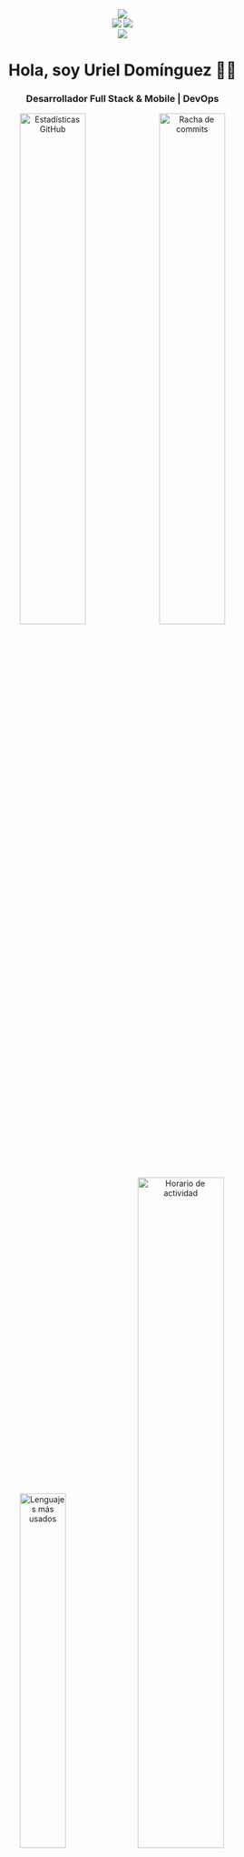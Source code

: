 <div align="center">
  <img src="https://readme-typing-svg.demolab.com?font=Fira+Code&weight=600&size=28&duration=4000&pause=1000&color=00C4FF&center=true&vCenter=true&width=600&lines=Hola%2C+soy+Uriel+Domínguez;Desarrollador+Full+Stack;Especialista+en+Mobile;Entusiasta+DevOps" />
</div>

<div align="center">
  <img src="https://komarev.com/ghpvc/?username=urieldomingezm&label=Profile+Views&color=00C4FF&style=flat" />
  <a href="https://github.com/urieldomingezm?tab=followers">
    <img src="https://img.shields.io/github/followers/urieldomingezm?label=Followers&style=social">
  </a>
</div>

<div align="center">
  <img src="https://raw.githubusercontent.com/urieldomingezm/urieldomingezm/output/github-contribution-grid-snake-dark.svg" />
</div>

<h1 align="center">Hola, soy Uriel Domínguez 👨‍💻</h1>
<h3 align="center">Desarrollador Full Stack & Mobile | DevOps</h3>

<!-- Estadísticas principales -->
<div align="center">
  <img src="https://github-readme-stats.vercel.app/api?username=urieldomingezm&show_icons=true&theme=radical&hide_border=true&bg_color=0D1117&title_color=00C4FF&icon_color=00C4FF&text_color=FFFFFF" alt="Estadísticas GitHub" width="48%"/>
  <img src="https://github-readme-streak-stats.herokuapp.com/?user=urieldomingezm&theme=radical&hide_border=true&background=0D1117&stroke=00C4FF&ring=00C4FF&fire=00C4FF&currStreakNum=FFFFFF&sideNums=FFFFFF&currStreakLabel=FFFFFF&sideLabels=FFFFFF&dates=FFFFFF" alt="Racha de commits" width="48%"/>
</div>

<!-- Estadísticas de lenguajes -->
<div align="center">
  <img src="https://github-readme-stats.vercel.app/api/top-langs/?username=urieldomingezm&layout=compact&theme=radical&hide_border=true&bg_color=0D1117&title_color=00C4FF&text_color=FFFFFF" alt="Lenguajes más usados" width="40%"/>
  <img src="https://github-profile-summary-cards.vercel.app/api/cards/productive-time?username=urieldomingezm&theme=radical&utcOffset=-5" alt="Horario de actividad" width="55%"/>
</div>

## 🚀 Tecnologías y Habilidades

### Lenguajes
<p>
  <img src="https://img.shields.io/badge/PHP-777BB3?style=for-the-badge&logo=php&logoColor=white"/>
  <img src="https://img.shields.io/badge/React-61DAFB?style=for-the-badge&logo=react&logoColor=black"/>
  <img src="https://img.shields.io/badge/React_Native-61DAFB?style=for-the-badge&logo=react&logoColor=black"/>
  <img src="https://img.shields.io/badge/Python-3776AB?style=for-the-badge&logo=python&logoColor=white"/>
  <img src="https://img.shields.io/badge/Ruby-CC342D?style=for-the-badge&logo=ruby&logoColor=white"/>
  <img src="https://img.shields.io/badge/HTML5-E34F26?style=for-the-badge&logo=html5&logoColor=white"/>
  <img src="https://img.shields.io/badge/CSS3-1572B6?style=for-the-badge&logo=css3&logoColor=white"/>
  <img src="https://img.shields.io/badge/JavaScript-F7DF1E?style=for-the-badge&logo=javascript&logoColor=black"/>
  <img src="https://img.shields.io/badge/Node.js-339933?style=for-the-badge&logo=node.js&logoColor=white"/>
  <img src="https://img.shields.io/badge/C%23-512BD4?style=for-the-badge&logo=c-sharp&logoColor=white"/>
  <img src="https://img.shields.io/badge/C++-00599C?style=for-the-badge&logo=c%2B%2B&logoColor=white"/>
  <img src="https://img.shields.io/badge/TypeScript-3178C6?style=for-the-badge&logo=typescript&logoColor=white"/>
</p>

### 📱 Desarrollo Móvil
<p>
  <img src="https://img.shields.io/badge/React_Native-61DAFB?style=for-the-badge&logo=react&logoColor=black" alt="React Native"/>
  <img src="https://img.shields.io/badge/Flutter-02569B?style=for-the-badge&logo=flutter&logoColor=white" alt="Flutter"/>
  <img src="https://img.shields.io/badge/FlutterFlow-02569B?style=for-the-badge&logo=flutter&logoColor=white" alt="FlutterFlow"/>
  <img src="https://img.shields.io/badge/Xamarin-3498DB?style=for-the-badge&logo=xamarin&logoColor=white" alt="Xamarin"/>
  <img src="https://img.shields.io/badge/Ionic-3880FF?style=for-the-badge&logo=ionic&logoColor=white" alt="Ionic"/>
  <img src="https://img.shields.io/badge/Expo-000020?style=for-the-badge&logo=expo&logoColor=white" alt="Expo"/>
</p>

### 🌐 Desarrollo Web
<p>
  <img src="https://img.shields.io/badge/Next.js-000000?style=for-the-badge&logo=nextdotjs&logoColor=white" alt="Next.js"/>
  <img src="https://img.shields.io/badge/Nuxt.js-00DC82?style=for-the-badge&logo=nuxtdotjs&logoColor=white" alt="Nuxt.js"/>
  <img src="https://img.shields.io/badge/Astro-FF5D01?style=for-the-badge&logo=astro&logoColor=white" alt="Astro"/>
  <img src="https://img.shields.io/badge/Remix-000000?style=for-the-badge&logo=remix&logoColor=white" alt="Remix"/>
  <img src="https://img.shields.io/badge/Ruby_on_Rails-CC0000?style=for-the-badge&logo=rubyonrails&logoColor=white"/>
  <img src="https://img.shields.io/badge/Flask-000000?style=for-the-badge&logo=flask&logoColor=white"/>
  <img src="https://img.shields.io/badge/Django-092E20?style=for-the-badge&logo=django&logoColor=white"/>
  <img src="https://img.shields.io/badge/Laravel-FF2D20?style=for-the-badge&logo=laravel&logoColor=white"/>
  <img src="https://img.shields.io/badge/Yii2-F68A1F?style=for-the-badge&logo=yii&logoColor=white"/>
  <img src="https://img.shields.io/badge/Angular-DD0031?style=for-the-badge&logo=angular&logoColor=white"/>
  <img src="https://img.shields.io/badge/Vue.js-4FC08D?style=for-the-badge&logo=vue.js&logoColor=white"/>
  <img src="https://img.shields.io/badge/ASP.NET_Core-512BD4?style=for-the-badge&logo=dotnet&logoColor=white"/>
  <img src="https://img.shields.io/badge/Tailwind_CSS-007ACC?style=for-the-badge&logo=tailwindcss&logoColor=white"/>
  <img src="https://img.shields.io/badge/Bootstrap-7952B3?style=for-the-badge&logo=bootstrap&logoColor=white"/>
  <img src="https://img.shields.io/badge/Material_Angular-757DE8?style=for-the-badge&logo=angular&logoColor=white"/>
</p>

### 🛠 Herramientas No-Code/Low-Code
<p>
  <img src="https://img.shields.io/badge/Microsoft_Power_Apps-742774?style=for-the-badge&logo=microsoft-powerapps&logoColor=white" alt="Power Apps"/>
  <img src="https://img.shields.io/badge/Bubble-000000?style=for-the-badge&logo=bubble&logoColor=white" alt="Bubble"/>
  <img src="https://img.shields.io/badge/Webflow-4353FF?style=for-the-badge&logo=webflow&logoColor=white" alt="Webflow"/>
</p>

### ☁️ Cloud & DevOps
<p>
  <img src="https://img.shields.io/badge/Docker-2496ED?style=for-the-badge&logo=docker&logoColor=white"/>
  <img src="https://img.shields.io/badge/Kubernetes-326CE5?style=for-the-badge&logo=kubernetes&logoColor=white"/>
  <img src="https://img.shields.io/badge/AWS-FF9900?style=for-the-badge&logo=amazonaws&logoColor=black"/>
  <img src="https://img.shields.io/badge/Azure-0083FF?style=for-the-badge&logo=microsoftazure&logoColor=white"/>
  <img src="https://img.shields.io/badge/GitHub_Actions-FF6C37?style=for-the-badge&logo=githubactions&logoColor=white"/>
  <img src="https://img.shields.io/badge/Azure_DevOps-0078D7?style=for-the-badge&logo=azure-devops&logoColor=white" alt="Azure DevOps"/>
  <img src="https://img.shields.io/badge/Google_Cloud-4285F4?style=for-the-badge&logo=google-cloud&logoColor=white" alt="Google Cloud"/>
  <img src="https://img.shields.io/badge/Vercel-000000?style=for-the-badge&logo=vercel&logoColor=white" alt="Vercel"/>
  <img src="https://img.shields.io/badge/Netlify-00C7B7?style=for-the-badge&logo=netlify&logoColor=white" alt="Netlify"/>
</p>

### Sistemas Operativos
<p>
  <img src="https://img.shields.io/badge/macOS-000000?style=for-the-badge&logo=apple&logoColor=white"/>
  <img src="https://img.shields.io/badge/Windows-0078D6?style=for-the-badge&logo=windows&logoColor=white"/>
  <img src="https://img.shields.io/badge/Ubuntu-E95420?style=for-the-badge&logo=ubuntu&logoColor=white"/>
  <img src="https://img.shields.io/badge/Linux-3A3D42?style=for-the-badge&logo=linux&logoColor=white"/>
  <img src="https://img.shields.io/badge/Solaris-FF6600?style=for-the-badge&logo=oracle&logoColor=white"/>
</p>

### Bases de Datos
<p> 
  <img src="https://img.shields.io/badge/MySQL-4479A1?style=for-the-badge&logo=mysql&logoColor=white" alt="MySQL"/> 
  <img src="https://img.shields.io/badge/Sybase-003B57?style=for-the-badge&logo=sap&logoColor=white" alt="Sybase"/>
  <img src="https://img.shields.io/badge/MongoDB-47A248?style=for-the-badge&logo=mongodb&logoColor=white" alt="MongoDB"/> 
  <img src="https://img.shields.io/badge/Redis-DC382D?style=for-the-badge&logo=redis&logoColor=white" alt="Redis"/> 
  <img src="https://img.shields.io/badge/PostgreSQL-4169E1?style=for-the-badge&logo=postgresql&logoColor=white" alt="PostgreSQL"/> 
  <img src="https://img.shields.io/badge/SQLite-003B57?style=for-the-badge&logo=sqlite&logoColor=white" alt="SQLite"/> 
  <img src="https://img.shields.io/badge/MariaDB-003545?style=for-the-badge&logo=mariadb&logoColor=white" alt="MariaDB"/> 
</p>

## 📊 Estadísticas

<div align="center">
  <img src="https://github-profile-summary-cards.vercel.app/api/cards/repos-per-language?username=urieldomingezm&theme=radical" width="32%"/>
  <img src="https://github-profile-summary-cards.vercel.app/api/cards/most-commit-language?username=urieldomingezm&theme=radical" width="32%"/>
  <img src="https://github-profile-summary-cards.vercel.app/api/cards/stats?username=urieldomingezm&theme=radical" width="32%"/>
</div>

## 📫 Contacto

<div align="center">
  <a href="https://linkedin.com/in/tuperfil" target="_blank">
    <img src="https://img.shields.io/badge/LinkedIn-0077B5?style=for-the-badge&logo=linkedin&logoColor=white" alt="LinkedIn"/>
  </a>
  <a href="https://twitter.com/tuperfil" target="_blank">
    <img src="https://img.shields.io/badge/Twitter-1DA1F2?style=for-the-badge&logo=twitter&logoColor=white" alt="Twitter"/>
  </a>
  <a href="mailto:tuemail@example.com">
    <img src="https://img.shields.io/badge/Email-D44638?style=for-the-badge&logo=gmail&logoColor=white" alt="Email"/>
  </a>
  <a href="https://urieldomingezm.github.io" target="_blank">
    <img src="https://img.shields.io/badge/Portfolio-FF5722?style=for-the-badge&logo=about.me&logoColor=white" alt="Portfolio"/>
  </a>
</div>

<div align="center">
  <img src="https://quotes-github-readme.vercel.app/api?type=horizontal&theme=radical" alt="Quote aleatorio"/>
</div>
